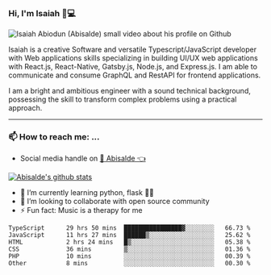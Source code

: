 ### Hi, I'm Isaiah 🌻💻

<img src="https://res.cloudinary.com/abisalde/image/upload/c_scale,h_311,w_816/v1616039512/Abisalde_github.gif" alt="Isaiah Abiodun (Abisalde) small video about his profile on Github">

Isaiah is a creative Software and versatile Typescript/JavaScript developer with Web applications skills specializing in building UI/UX web applications with React.js, React-Native, Gatsby.js, Node.js, and Express.js. I am able to communicate and consume GraphQL and RestAPI for frontend applications.

I am a bright and ambitious engineer with a sound technical background, possessing the skill to transform complex problems using a practical approach.
<hr>

### 📫 How to reach me: ...
- Social media handle on <a href="https://twitter.com/abisalde">🔔  Abisalde   👈</a>


[![Abisalde's github stats](https://github-readme-stats.vercel.app/api?username=abisalde)](https://github.com/abisalde/github-readme-stats)

- 🌱 I’m currently learning python, flask 👨‍💻️
- 👯 I’m looking to collaborate with open source community
- ⚡ Fun fact: Music is a therapy for me


<!--
**abisalde/Abisalde** is a ✨ _special_ ✨ repository because its `README.md` (this file) appears on your GitHub profile.

Here are some ideas to get you started:

- 🔭 I’m currently working on data engineering
- 🌱 I’m currently learning python
- 👯 I’m looking to collaborate with open source community
- 🤔 I’m looking for help with ...
- 💬 Ask me about ...
- 📫 How to reach me: ...
- 😄 Pronouns: ...
- ⚡ Fun fact: ...
-->

<!--START_SECTION:waka-->

```text
TypeScript      29 hrs 50 mins  ████████████████▓░░░░░░░░   66.73 %
JavaScript      11 hrs 27 mins  ██████▒░░░░░░░░░░░░░░░░░░   25.62 %
HTML            2 hrs 24 mins   █▒░░░░░░░░░░░░░░░░░░░░░░░   05.38 %
CSS             36 mins         ▒░░░░░░░░░░░░░░░░░░░░░░░░   01.36 %
PHP             10 mins         ░░░░░░░░░░░░░░░░░░░░░░░░░   00.39 %
Other           8 mins          ░░░░░░░░░░░░░░░░░░░░░░░░░   00.30 %
```

<!--END_SECTION:waka-->

